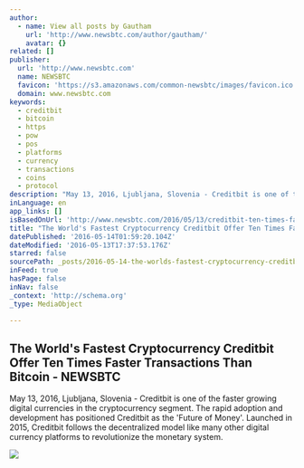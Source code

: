 ```yaml
---
author:
  - name: View all posts by Gautham
    url: 'http://www.newsbtc.com/author/gautham/'
    avatar: {}
related: []
publisher:
  url: 'http://www.newsbtc.com'
  name: NEWSBTC
  favicon: 'https://s3.amazonaws.com/common-newsbtc/images/favicon.ico'
  domain: www.newsbtc.com
keywords:
  - creditbit
  - bitcoin
  - https
  - pow
  - pos
  - platforms
  - currency
  - transactions
  - coins
  - protocol
description: "May 13, 2016, Ljubljana, Slovenia - Creditbit is one of the faster growing digital currencies in the cryptocurrency segment. The rapid adoption and development has positioned Creditbit as the 'Future of Money'. Launched in 2015, Creditbit follows the decentralized model like many other digital currency platforms to revolutionize the monetary system."
inLanguage: en
app_links: []
isBasedOnUrl: 'http://www.newsbtc.com/2016/05/13/creditbit-ten-times-fast-bitcoin/'
title: "The World's Fastest Cryptocurrency Creditbit Offer Ten Times Faster Transactions Than Bitcoin - NEWSBTC"
datePublished: '2016-05-14T01:59:20.104Z'
dateModified: '2016-05-13T17:37:53.176Z'
starred: false
sourcePath: _posts/2016-05-14-the-worlds-fastest-cryptocurrency-creditbit-offer-ten-times.md
inFeed: true
hasPage: false
inNav: false
_context: 'http://schema.org'
_type: MediaObject

---
```

<article style=""><h1>The World's Fastest Cryptocurrency Creditbit Offer Ten Times Faster Transactions Than Bitcoin - NEWSBTC</h1><p>May 13, 2016, Ljubljana, Slovenia - Creditbit is one of the faster growing digital currencies in the cryptocurrency segment. The rapid adoption and development has positioned Creditbit as the 'Future of Money'. Launched in 2015, Creditbit follows the decentralized model like many other digital currency platforms to revolutionize the monetary system.</p><img src="http://s3.amazonaws.com/main-newsbtc-images/2016/05/13181734/creditbit.png" /></article>